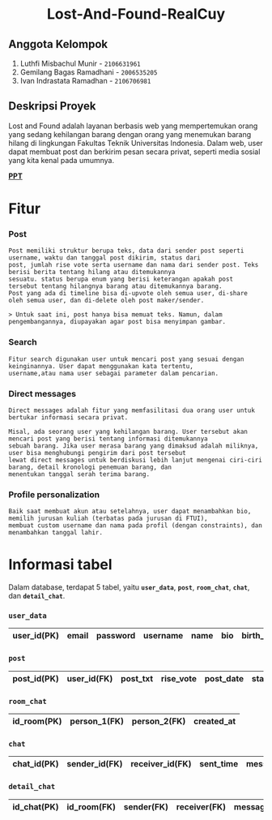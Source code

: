 <h1 style="text-align: center;">
Lost-And-Found-RealCuy
</h1>

## **Anggota Kelompok**
1. Luthfi Misbachul Munir - `2106631961`
2. Gemilang Bagas Ramadhani - `2006535205`
3. Ivan Indrastata Ramadhan - `2106706981`

## **Deskripsi Proyek**
Lost and Found adalah layanan berbasis web yang mempertemukan orang yang sedang kehilangan barang dengan orang yang menemukan barang hilang di lingkungan Fakultas Teknik Universitas Indonesia. Dalam web, user dapat membuat post dan berkirim pesan secara privat, seperti media sosial yang kita kenal pada umumnya.

**[PPT](https://docs.google.com/presentation/d/1XYxdtB4oQ1ArLhABHR6cDtf4JryidBxvhVW3k9nTUSc/edit?usp=sharing)**

# Fitur
### **Post**
```
Post memiliki struktur berupa teks, data dari sender post seperti username, waktu dan tanggal post dikirim, status dari
post, jumlah rise vote serta username dan nama dari sender post. Teks berisi berita tentang hilang atau ditemukannya
sesuatu. status berupa enum yang berisi keterangan apakah post tersebut tentang hilangnya barang atau ditemukannya barang.
Post yang ada di timeline bisa di-upvote oleh semua user, di-share oleh semua user, dan di-delete oleh post maker/sender.

> Untuk saat ini, post hanya bisa memuat teks. Namun, dalam pengembangannya, diupayakan agar post bisa menyimpan gambar.
```
### **Search**
```
Fitur search digunakan user untuk mencari post yang sesuai dengan keinginannya. User dapat menggunakan kata tertentu,
username,atau nama user sebagai parameter dalam pencarian.
```
### **Direct messages**
```
Direct messages adalah fitur yang memfasilitasi dua orang user untuk bertukar informasi secara privat.

Misal, ada seorang user yang kehilangan barang. User tersebut akan mencari post yang berisi tentang informasi ditemukannya
sebuah barang. Jika user merasa barang yang dimaksud adalah miliknya, user bisa menghubungi pengirim dari post tersebut
lewat direct messages untuk berdiskusi lebih lanjut mengenai ciri-ciri barang, detail kronologi penemuan barang, dan
menentukan tanggal serah terima barang.
```
### **Profile personalization**
```
Baik saat membuat akun atau setelahnya, user dapat menambahkan bio, memilih jurusan kuliah (terbatas pada jurusan di FTUI),
membuat custom username dan nama pada profil (dengan constraints), dan menambahkan tanggal lahir.
```
# Informasi tabel

Dalam database, terdapat 5 tabel, yaitu **`user_data`**, **`post`**, **`room_chat`**, **`chat`**, dan **`detail_chat`**.

### `user_data`
|user_id(PK)|email|password|username|name|bio|birth_date|jurusan_kuliah|
|:---:|:---:|:---:|:---:|:---:|:---:|:---:|:---:|

### `post`
|post_id(PK)|user_id(FK)|post_txt|rise_vote|post_date|status|
|:---:|:---:|:---:|:---:|:---:|:---:|

### `room_chat`
|id_room(PK)|person_1(FK)|person_2(FK)|created_at|
|:---:|:---:|:---:|:---:|

### `chat`
|chat_id(PK)|sender_id(FK)|receiver_id(FK)|sent_time|message|msg_status|
|:---:|:---:|:---:|:---:|:---:|:---:|

### `detail_chat`
|id_chat(PK)|id_room(FK)|sender(FK)|receiver(FK)|message|time|
|:---:|:---:|:---:|:---:|:---:|:---:|